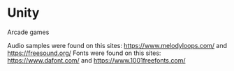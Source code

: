 # Unity
Arcade games

Audio samples were found on this sites: https://www.melodyloops.com/ and https://freesound.org/
Fonts were found on this sites: https://www.dafont.com/ and https://www.1001freefonts.com/
